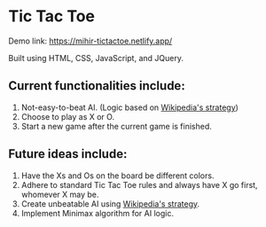 # Tic Tac Toe

Demo link: https://mihir-tictactoe.netlify.app/

Built using HTML, CSS, JavaScript, and JQuery.

## Current functionalities include:
1. Not-easy-to-beat AI. (Logic based on [Wikipedia's strategy](https://en.wikipedia.org/wiki/Tic-tac-toe#Strategy))
2. Choose to play as X or O.
3. Start a new game after the current game is finished.

## Future ideas include:
1. Have the Xs and Os on the board be different colors.
2. Adhere to standard Tic Tac Toe rules and always have X go first, whomever X may be.
3. Create unbeatable AI using [Wikipedia's strategy](https://en.wikipedia.org/wiki/Tic-tac-toe#Strategy).
4. Implement Minimax algorithm for AI logic.
